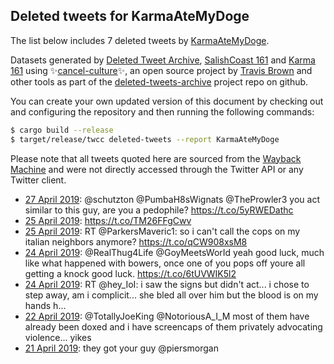 ## Deleted tweets for KarmaAteMyDoge

The list below includes 7 deleted tweets by
[KarmaAteMyDoge](https://twitter.com/KarmaAteMyDoge).



Datasets generated by [Deleted Tweet Archive](https://twitter.com/deletedtweet161), 
[SalishCoast 161](https://twitter.com/SalishCoastA) and [Karma 161](https://twitter.com/KarmaOneSixOne) 
using ✨[cancel-culture](https://github.com/travisbrown/cancel-culture)✨, an open source project by 
[Travis Brown](https://twitter.com/travisbrown) and other tools as part of the 
[deleted-tweets-archive](https://github.com/salcoast/deleted-tweets-archive/) project repo on github.

You can create your own updated version of this document by checking out and configuring the
repository and then running the following commands:

```bash
$ cargo build --release
$ target/release/twcc deleted-tweets --report KarmaAteMyDoge
```

Please note that all tweets quoted here are sourced from the
[Wayback Machine](https://web.archive.org) and were not directly accessed through the Twitter API or
any Twitter client.

* [27 April 2019](https://web.archive.org/web/20190427234834/https://twitter.com/KarmaAteMyDoge/status/1122286446868672513): @schutzton @PumbaH8sWignats @TheProwler3 you act similar to this guy, are you a  pedophile? https://t.co/5yRWEDathc
* [25 April 2019](https://web.archive.org/web/20190425222538/https://twitter.com/KarmaAteMyDoge/status/1121540800272322561): https://t.co/TM26FFgCwv
* [25 April 2019](https://web.archive.org/web/20190425194915/https://twitter.com/KarmaAteMyDoge/status/1121501445130543106): RT @ParkersMaveric1: so i can't call the cops on my italian neighbors anymore? https://t.co/qCW908xsM8
* [24 April 2019](https://web.archive.org/web/20190424232740/https://twitter.com/KarmaAteMyDoge/status/1121194023585239041): @RealThug4Life @GoyMeetsWorId yeah good luck, much like what happened with bowers, once one of you pops off youre all getting a knock  good luck. https://t.co/6tUVWIK5l2
* [24 April 2019](https://web.archive.org/web/20190424194847/https://twitter.com/KarmaAteMyDoge/status/1121138939824353281): RT @hey_IoI: i saw the signs but didn't act... i chose to step away, am i complicit... she bled all over him but the blood is on my hands h…
* [22 April 2019](https://web.archive.org/web/20190422024503/https://twitter.com/KarmaAteMyDoge/status/1120156533139099648): @TotallyJoeKing @NotoriousA_I_M most of them have already been doxed and i have screencaps of them privately advocating violence... yikes
* [21 April 2019](https://web.archive.org/web/20190421140837/https://twitter.com/KarmaAteMyDoge/status/1119966170487115776): they got your guy @piersmorgan
